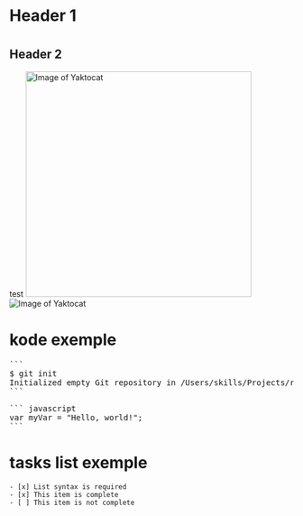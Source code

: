 # <h1> Header 1
# <h2> Header 2
test
<img alt="Image of Yaktocat" src=https://octodex.github.com/images/yaktocat.png width=400>
![Image of Yaktocat](https://octodex.github.com/images/yaktocat.png)

# <h1> kode exemple

<pre>
```
$ git init
Initialized empty Git repository in /Users/skills/Projects/recipe-repository/.git/
```
</pre>

<pre>
``` javascript
var myVar = "Hello, world!";
```
</pre>

# <h1> tasks list exemple

```
- [x] List syntax is required
- [x] This item is complete
- [ ] This item is not complete
```
